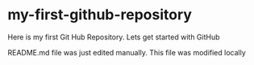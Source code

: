 # my-first-github-repository
Here is my first Git Hub Repository. Lets get started with GitHub 

README.md file was just edited manually. This file was modified locally
